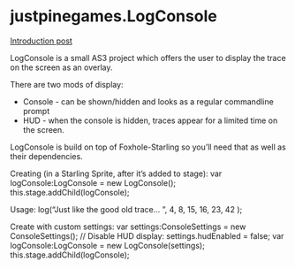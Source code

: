 justpinegames.LogConsole
====================

[Introduction post](http://www.justpinegames.com/)

LogConsole is a small AS3 project which offers the user to display the trace on the screen as an overlay.

There are two mods of display:
* Console - can be shown/hidden and looks as a regular commandline prompt
* HUD - when the console is hidden, traces appear for a limited time on the screen.

LogConsole is build on top of Foxhole-Starling so you’ll need that as well as their dependencies.

Creating (in a Starling Sprite, after it’s added to stage):
	var logConsole:LogConsole = new LogConsole();
	this.stage.addChild(logConsole);

Usage:
	log(“Just like the good old trace... ”, 4, 8, 15, 16, 23, 42 );
	
Create with custom settings:
	var settings:ConsoleSettings = new ConsoleSettings();
	// Disable HUD display:
	settings.hudEnabled = false;
	var logConsole:LogConsole = new LogConsole(settings);
	this.stage.addChild(logConsole);
